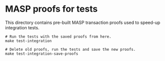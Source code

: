 # MASP proofs for tests

This directory contains pre-built MASP transaction proofs used to speed-up integration tests.

```shell
# Run the tests with the saved proofs from here.
make test-integration

# Delete old proofs, run the tests and save the new proofs.
make test-integration-save-proofs
```
